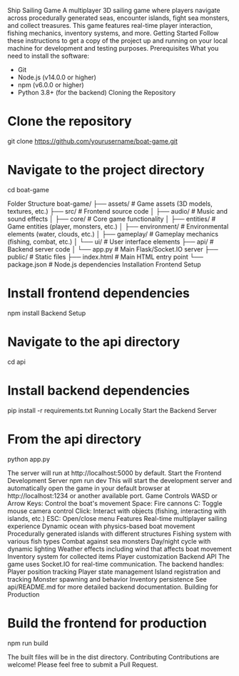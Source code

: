 Ship Sailing Game
A multiplayer 3D sailing game where players navigate across procedurally generated seas, encounter islands, fight sea monsters, and collect treasures. This game features real-time player interaction, fishing mechanics, inventory systems, and more.
Getting Started
Follow these instructions to get a copy of the project up and running on your local machine for development and testing purposes.
Prerequisites
What you need to install the software:
- Git
- Node.js (v14.0.0 or higher)
- npm (v6.0.0 or higher)
- Python 3.8+ (for the backend)
Cloning the Repository
# Clone the repository
git clone https://github.com/yourusername/boat-game.git

# Navigate to the project directory
cd boat-game

Folder Structure
boat-game/
├── assets/            # Game assets (3D models, textures, etc.)
├── src/               # Frontend source code
│   ├── audio/         # Music and sound effects
│   ├── core/          # Core game functionality
│   ├── entities/      # Game entities (player, monsters, etc.)
│   ├── environment/   # Environmental elements (water, clouds, etc.)
│   ├── gameplay/      # Gameplay mechanics (fishing, combat, etc.)
│   └── ui/            # User interface elements
├── api/               # Backend server code
│   └── app.py         # Main Flask/Socket.IO server
├── public/            # Static files
├── index.html         # Main HTML entry point
└── package.json       # Node.js dependencies
Installation
Frontend Setup
# Install frontend dependencies
npm install
Backend Setup
# Navigate to the api directory
cd api

# Install backend dependencies
pip install -r requirements.txt
Running Locally
Start the Backend Server
# From the api directory
python app.py

The server will run at http://localhost:5000 by default.
Start the Frontend Development Server
npm run dev
This will start the development server and automatically open the game in your default browser at http://localhost:1234 or another available port.
Game Controls
WASD or Arrow Keys: Control the boat's movement
Space: Fire cannons
C: Toggle mouse camera control
Click: Interact with objects (fishing, interacting with islands, etc.)
ESC: Open/close menu
Features
Real-time multiplayer sailing experience
Dynamic ocean with physics-based boat movement
Procedurally generated islands with different structures
Fishing system with various fish types
Combat against sea monsters
Day/night cycle with dynamic lighting
Weather effects including wind that affects boat movement
Inventory system for collected items
Player customization
Backend API
The game uses Socket.IO for real-time communication. The backend handles:
Player position tracking
Player state management
Island registration and tracking
Monster spawning and behavior
Inventory persistence
See api/README.md for more detailed backend documentation.
Building for Production
# Build the frontend for production
npm run build

The built files will be in the dist directory.
Contributing
Contributions are welcome! Please feel free to submit a Pull Request.
